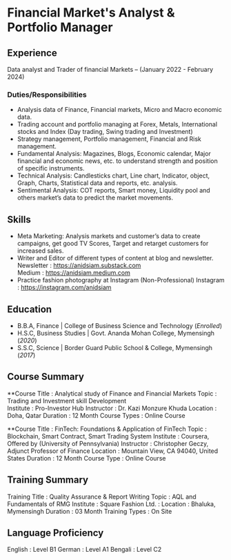 # Financial Market's Analyst & Portfolio Manager

## Experience
Data analyst and Trader of financial Markets – (January 2022 - February 2024)
### Duties/Responsibilities
- Analysis data of Finance, Financial markets, Micro and Macro economic data.
- Trading account and portfolio managing at Forex, Metals, International 
  stocks and Index (Day trading, Swing trading and Investment)
- Strategy management, Portfolio management, Financial and Risk management.
- Fundamental Analysis: Magazines, Blogs, Economic calendar, Major financial 
  and economic news, etc. to understand strength and position of specific 
  instruments.
- Technical Analysis: Candlesticks chart, Line chart, Indicator, object, 
  Graph, Charts, Statistical data and reports, etc. analysis.
- Sentimental Analysis: COT reports, Smart money, Liquidity pool and others 
  market’s data to predict the market movements.

## Skills
- Meta Marketing: Analysis markets and customer’s data to create campaigns, 
  get good TV Scores, Target and retarget customers for increased sales.
- Writer and Editor of different types of content at blog and newsletter.                                                   
  Newsletter : https://anidsiam.substack.com                                                                                
  Medium : https://anidsiam.medium.com
- Practice fashion photography at Instagram (Non-Professional) 
  Instagram : https://instagram.com/anidsiam
  
## Education
- B.B.A, Finance | College of Business Science and Technology (_Enrolled_)
- H.S.C, Business Studies | Govt. Ananda Mohan College, Mymensingh (_2020_)
- S.S.C, Science | Border Guard Public School & College, Mymensingh (_2017_)

## Course Summary
**Course Title        : Analytical study of Finance and Financial Markets
Topic               : Trading and Investment skill Development  
Institute           : Pro-Investor Hub
Instructor          : Dr. Kazi Monzure Khuda
Location            : Doha, Qatar 
Duration            : 12 Month
Course Types        : Online Course

**Course Title      : FinTech: Foundations & Application of FinTech
Topic               : Blockchain, Smart Contract, Smart Trading System
Institute           : Coursera, Offered by (University of Pennsylvania)
Instructor          : Christopher Geczy, Adjunct Professor of Finance
Location            : Mountain View, CA 94040, United States
Duration            : 12 Month
Course Type         : Online Course

## Training Summary
Training Title        : Quality Assurance & Report Writing
Topic                 : AQL and Fundamentals of RMG
Institute             : Square Fashion Ltd.			: 
Location              : Bhaluka, Mymensingh 
Duration              : 03 Month
Training Types        : On Site

## Language Proficiency
English : Level B1
German  : Level A1
Bengali : Level C2 
